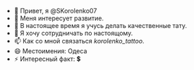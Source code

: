 - 👋 Привет, я @SKorolenko07
- 👀 Меня интересует развитие.
- 🌱 В настоящее время я учусь делать качественные тату.
- 💞️ Я хочу сотрудничать по настоящому.
- 📫 Как со мной связаться _korolenko_tattoo_.
- 😄 Местоимения: Одеса
- ⚡ Интересный факт: 💲

<!---
SKorolenko07/SKorolenko07 — это  ✨ особенный  ✨ репозиторий, потому что его  `README.md` (этот файл) отображается в вашем профиле GitHub.
Вы можете нажать ссылку «Предварительный просмотр», чтобы увидеть внесенные вами изменения.
--->
